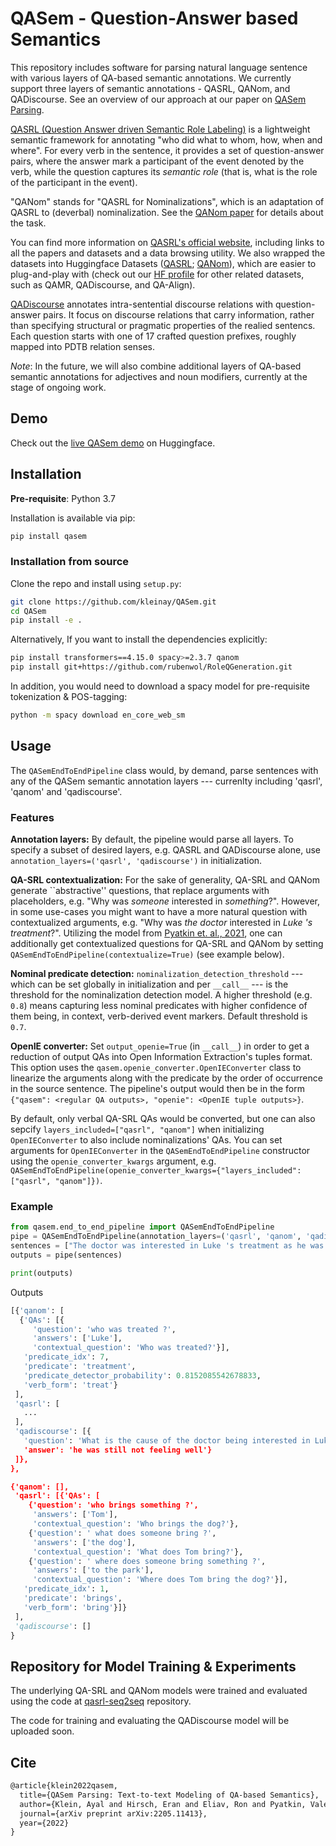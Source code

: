 # QASem - Question-Answer based Semantics 

This repository includes software for parsing natural language sentence with various layers of QA-based semantic annotations. 
We currently support three layers of semantic annotations - QASRL, QANom, and QADiscourse. 
See an overview of our approach at our paper on [QASem Parsing](https://arxiv.org/abs/2205.11413). 

[QASRL (Question Answer driven Semantic Role Labeling)](https://aclanthology.org/D15-1076/) is a lightweight semantic framework for annotating "who did what to whom, how, when and where". 
For every verb in the sentence, it provides a set of question-answer pairs, where the answer mark a participant of the event denoted by the verb, while the question captures its *semantic role* (that is, what is the role of the participant in the event).

"QANom" stands for "QASRL for Nominalizations", which is an adaptation of QASRL to (deverbal) nominalization. See the [QANom paper](https://aclanthology.org/2020.coling-main.274/) for details about the task. 

You can find more information on [QASRL's official website](https://qasrl.org), including links to all the papers and datasets and a data browsing utility. 
We also wrapped the datasets into Huggingface Datasets ([QASRL](https://huggingface.co/datasets/kleinay/qa_srl); [QANom](https://huggingface.co/datasets/biu-nlp/qanom)), which are easier to plug-and-play with (check out our [HF profile](https://huggingface.co/biu-nlp) for other related datasets, such as QAMR, QADiscourse, and QA-Align).

[QADiscourse](https://aclanthology.org/2020.emnlp-main.224) annotates intra-sentential discourse relations with question-answer pairs. It focus on discourse relations that carry information, rather than specifying structural or pragmatic properties of the realied sentencs. Each question starts with one of 17 crafted question prefixes, roughly mapped into PDTB relation senses.   

*Note*: In the future, we will also combine additional layers of QA-based semantic annotations for adjectives and noun modifiers, currently at the stage of ongoing work. 


## Demo

Check out the [live QASem demo](https://huggingface.co/spaces/kleinay/qasem-demo) on Huggingface.




## Installation

**Pre-requisite**: Python 3.7

Installation is available via pip:
```bash
pip install qasem
```

### Installation from source
Clone the repo and install using `setup.py`:
```bash
git clone https://github.com/kleinay/QASem.git
cd QASem
pip install -e .
```

Alternatively, If you want to install the dependencies explicitly:
```bash
pip install transformers==4.15.0 spacy>=2.3.7 qanom 
pip install git+https://github.com/rubenwol/RoleQGeneration.git
```

In addition, you would need to download a spacy model for pre-requisite tokenization & POS-tagging:
```bash
python -m spacy download en_core_web_sm
```


## Usage 

The `QASemEndToEndPipeline` class would, by demand, parse sentences with any of the QASem semantic annotation layers --- currenlty including 'qasrl', 'qanom' and 'qadiscourse'.  

### Features

**Annotation layers:**
By default, the pipeline would parse all layers.
To specify a subset of desired layers, e.g. QASRL and QADiscourse alone, use `annotation_layers=('qasrl', 'qadiscourse')` in initialization.

**QA-SRL contextualization:**
For the sake of generality, QA-SRL and QANom generate ``abstractive'' questions, that replace arguments with placeholders, e.g. "Why was *someone* interested in *something*?". However, in some use-cases you might want to have a more natural question with contextualized arguments, e.g. "Why was *the doctor* interested in *Luke 's treatment*?". Utilizing the model from [Pyatkin et. al., 2021](https://aclanthology.org/2021.emnlp-main.108/), one can additionally get contextualized questions for QA-SRL and QANom by setting `QASemEndToEndPipeline(contextualize=True)` (see example below).     

**Nominal predicate detection:**
`nominalization_detection_threshold` --- which can be set globally in initialization and per `__call__` --- is the threshold for the nominalization detection model.
A higher threshold (e.g. `0.8`) means capturing less nominal predicates with higher confidence of them being, in context, verb-derived event markers. Default threshold is `0.7`. 

**OpenIE converter:**
Set `output_openie=True` (in `__call__`) in order to get a reduction of output QAs into Open Information Extraction's tuples format. This option uses the `qasem.openie_converter.OpenIEConverter` class to linearize the arguments along with the predicate by the order of occurrence in the source sentence. 
The pipeline's output would then be in the form `{"qasem": <regular QA outputs>, "openie": <OpenIE tuple outputs>}`.

By default, only verbal QA-SRL QAs would be converted, but one can also sepcify `layers_included=["qasrl", "qanom"]` when initializing `OpenIEConverter` to also include nominalizations' QAs. 
You can set arguments for `OpenIEConverter` in the `QASemEndToEndPipeline` constructor using the `openie_converter_kwargs` argument, e.g. `QASemEndToEndPipeline(openie_converter_kwargs={"layers_included": ["qasrl", "qanom"]})`. 


### Example

 ```python
from qasem.end_to_end_pipeline import QASemEndToEndPipeline 
pipe = QASemEndToEndPipeline(annotation_layers=('qasrl', 'qanom', 'qadiscourse'),  nominalization_detection_threshold=0.75, contextualize = True)  
sentences = ["The doctor was interested in Luke 's treatment as he was still not feeling well .", "Tom brings the dog to the park."]
outputs = pipe(sentences)

print(outputs)
 ```
Outputs
 ```python
[{'qanom': [
   {'QAs': [{
      'question': 'who was treated ?',
      'answers': ['Luke'],
      'contextual_question': 'Who was treated?'}],
    'predicate_idx': 7,
    'predicate': 'treatment',
    'predicate_detector_probability': 0.8152085542678833,
    'verb_form': 'treat'}
  ],
  'qasrl': [
    ...
  ],
  'qadiscourse': [{
    'question': 'What is the cause of the doctor being interested in Luke 's treatment?',
    'answer': 'he was still not feeling well'}
  ]},
 },
 
 {'qanom': [],
  'qasrl': [{'QAs': [
     {'question': 'who brings something ?',
      'answers': ['Tom'],
      'contextual_question': 'Who brings the dog?'},
     {'question': ' what does someone bring ?',
      'answers': ['the dog'],
      'contextual_question': 'What does Tom bring?'},
     {'question': ' where does someone bring something ?',
      'answers': ['to the park'],
      'contextual_question': 'Where does Tom bring the dog?'}],
    'predicate_idx': 1,
    'predicate': 'brings',
    'verb_form': 'bring'}]}
  ],
  'qadiscourse': []
 }
 ```


## Repository for Model Training & Experiments

The underlying QA-SRL and QANom models were trained and evaluated using the code at [qasrl-seq2seq](https://github.com/kleinay/qasrl-seq2seq) repository.

The code for training and evaluating the QADiscourse model will be uploaded soon.

## Cite

```latex
@article{klein2022qasem,
  title={QASem Parsing: Text-to-text Modeling of QA-based Semantics},
  author={Klein, Ayal and Hirsch, Eran and Eliav, Ron and Pyatkin, Valentina and Caciularu, Avi and Dagan, Ido},
  journal={arXiv preprint arXiv:2205.11413},
  year={2022}
}
```
